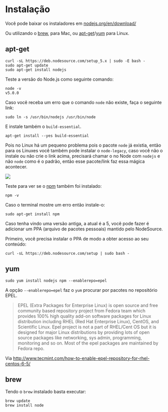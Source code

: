 # Instalação

Você pode baixar os instaladores em [nodejs.org/en/download/](https://nodejs.org/en/download/)


Ou utilizando o [brew](http://brew.sh/), para Mac, ou [apt-get](https://www.debian.org/doc/manuals/apt-howto/ch-apt-get.pt-br.html)/[yum](https://fedoraproject.org/wiki/Yum) para Linux.

## apt-get

```
curl -sL https://deb.nodesource.com/setup_5.x | sudo -E bash -
sudo apt-get update
sudo apt-get install nodejs
```

Teste a versão do Node.js como seguinte comando:

```
node -v
v5.0.0
```

Caso você receba um erro que o comando `node` não existe, faça o seguinte link:

```
sudo ln -s /usr/bin/nodejs /usr/bin/node
```

E instale também o `build-essential`.

```
apt-get install --yes build-essential
```

Pois no Linux há um pequeno problema pois o pacote `node` já existia, então para os Linuxes você também pode instalar o `node-legacy`, caso você não o instale ou não crie o link acima, precisará chamar o no Node com `nodejs` e não `node` como é o padrão, então esse pacote/link faz essa mágica acontecer.

![](http://i.imgur.com/YsbKHg1.gif)


Teste para ver se o [npm]() também foi instalado:

```
npm -v
```

Caso o terminal mostre um erro então instale-o:

```
sudo apt-get install npm
```

Caso tenha vindo uma versão antiga, a atual é a 5, você pode fazer é adicionar um PPA (arquivo de pacotes pessoais) mantido pelo NodeSource.

Primeiro, você precisa instalar o PPA de modo a obter acesso ao seu conteúdo:

```
curl -sL https://deb.nodesource.com/setup | sudo bash -
```

## yum

```
sudo yum install nodejs npm --enablerepo=epel
```

A opção `--enablerepo=epel` faz o `yum` procurar por pacotes no repositório EPEL.

> EPEL (Extra Packages for Enterprise Linux) is open source and free community based repository project from Fedora team which provides 100% high quality add-on software packages for Linux distribution including RHEL (Red Hat Enterprise Linux), CentOS, and Scientific Linux. Epel project is not a part of RHEL/Cent OS but it is designed for major Linux distributions by providing lots of open source packages like networking, sys admin, programming, monitoring and so on. Most of the epel packages are maintained by Fedora repo.

Via http://www.tecmint.com/how-to-enable-epel-repository-for-rhel-centos-6-5/


## brew

Tendo o `brew` instalado basta executar:

```
brew update
brew install node
```






